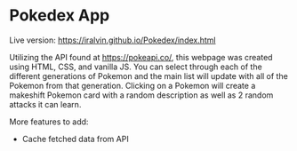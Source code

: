 # Pokedex App

Live version: https://iralvin.github.io/Pokedex/index.html

Utilizing the API found at https://pokeapi.co/, this webpage was created using HTML, CSS, and vanilla JS. You can select through each of the different generations of Pokemon and the main list will update with all of the Pokemon from that generation. Clicking on a Pokemon will create a makeshift Pokemon card with a random description as well as 2 random attacks it can learn.

More features to add:
- Cache fetched data from API